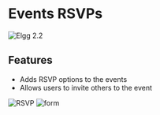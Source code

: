 Events RSVPs
============
![Elgg 2.2](https://img.shields.io/badge/Elgg-2.2.x-orange.svg?style=flat-square)

## Features

 * Adds RSVP options to the events
 * Allows users to invite others to the event

![RSVP](https://raw.github.com/hypeJunction/Elgg-events_rsvp/master/screenshots/rsvps.png "RSVP")
![form](https://raw.github.com/hypeJunction/Elgg-events_rsvp/master/screenshots/form.png "form")